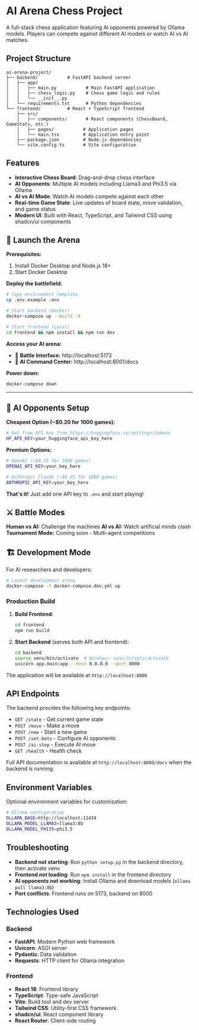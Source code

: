 # AI Arena Chess Project

A full-stack chess application featuring AI opponents powered by Ollama models. Players can compete against different AI models or watch AI vs AI matches.

## Project Structure

```
ai-arena-project/
├── backend/           # FastAPI backend server
│   ├── app/
│   │   ├── main.py           # Main FastAPI application
│   │   ├── chess_logic.py    # Chess game logic and rules
│   │   └── __init__.py
│   └── requirements.txt      # Python dependencies
└── frontend/          # React + TypeScript frontend
    ├── src/
    │   ├── components/       # React components (ChessBoard, GameStats, etc.)
    │   ├── pages/           # Application pages
    │   └── main.tsx         # Application entry point
    ├── package.json         # Node.js dependencies
    └── vite.config.ts       # Vite configuration
```

## Features

- **Interactive Chess Board**: Drag-and-drop chess interface
- **AI Opponents**: Multiple AI models including Llama3 and Phi3.5 via Ollama
- **AI vs AI Mode**: Watch AI models compete against each other
- **Real-time Game State**: Live updates of board state, move validation, and game status
- **Modern UI**: Built with React, TypeScript, and Tailwind CSS using shadcn/ui components

## 🚀 Launch the Arena

**Prerequisites:** 
1. Install Docker Desktop and Node.js 18+
2. Start Docker Desktop

**Deploy the battlefield:**
```bash
# Copy environment template
cp .env.example .env

# Start backend (Docker)
docker-compose up --build -d

# Start frontend (Local)
cd frontend && npm install && npm run dev
```

**Access your AI arena:**
- 🎯 **Battle Interface:** http://localhost:5173
- 🧠 **AI Command Center:** http://localhost:8001/docs  

**Power down:**
```bash
docker-compose down
```

---

## 🤖 AI Opponents Setup

**Cheapest Option (~$0.20 for 1000 games):**
```bash
# Get free API key from https://huggingface.co/settings/tokens
HF_API_KEY=your_huggingface_api_key_here
```

**Premium Options:**
```bash
# OpenAI (~$0.15 for 1000 games) 
OPENAI_API_KEY=your_key_here

# Anthropic Claude (~$0.25 for 1000 games)
ANTHROPIC_API_KEY=your_key_here
```

**That's it!** Just add one API key to `.env` and start playing!

## ⚔️ Battle Modes

**Human vs AI:** Challenge the machines
**AI vs AI:** Watch artificial minds clash
**Tournament Mode:** Coming soon - Multi-agent competitions

## 🏗️ Development Mode

For AI researchers and developers:
```bash
# Launch development arena
docker-compose -f docker-compose.dev.yml up
```

### Production Build

1. **Build Frontend**:
   ```bash
   cd frontend
   npm run build
   ```

2. **Start Backend** (serves both API and frontend):
   ```bash
   cd backend
   source venv/bin/activate  # Windows: venv\Scripts\activate
   uvicorn app.main:app --host 0.0.0.0 --port 8000
   ```

The application will be available at `http://localhost:8000`

## API Endpoints

The backend provides the following key endpoints:

- `GET /state` - Get current game state
- `POST /move` - Make a move
- `POST /new` - Start a new game
- `POST /set-bots` - Configure AI opponents
- `POST /ai-step` - Execute AI move
- `GET /health` - Health check

Full API documentation is available at `http://localhost:8000/docs` when the backend is running.

## Environment Variables

Optional environment variables for customization:

```bash
# Ollama configuration
OLLAMA_BASE=http://localhost:11434
OLLAMA_MODEL_LLAMA3=llama3:8b
OLLAMA_MODEL_PHI35=phi3.5
```

## Troubleshooting

- **Backend not starting**: Run `python setup.py` in the backend directory, then activate venv
- **Frontend not loading**: Run `npm install` in the frontend directory
- **AI opponents not working**: Install Ollama and download models (`ollama pull llama3:8b`)
- **Port conflicts**: Frontend runs on 5173, backend on 8000

## Technologies Used

### Backend
- **FastAPI**: Modern Python web framework
- **Uvicorn**: ASGI server
- **Pydantic**: Data validation
- **Requests**: HTTP client for Ollama integration

### Frontend
- **React 18**: Frontend library
- **TypeScript**: Type-safe JavaScript
- **Vite**: Build tool and dev server
- **Tailwind CSS**: Utility-first CSS framework
- **shadcn/ui**: React component library
- **React Router**: Client-side routing